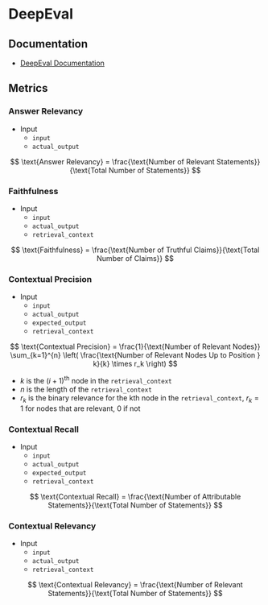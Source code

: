 # DeepEval

## Documentation
- [DeepEval Documentation](https://docs.confident-ai.com/docs/metrics-introduction)

## Metrics

### Answer Relevancy
- Input
    - `input`
    - `actual_output`

$$
\text{Answer Relevancy} = \frac{\text{Number of Relevant Statements}}{\text{Total Number of Statements}}
$$

### Faithfulness
- Input
    - `input`
    - `actual_output`
    - `retrieval_context`

$$
\text{Faithfulness} = \frac{\text{Number of Truthful Claims}}{\text{Total Number of Claims}}
$$

### Contextual Precision
- Input
    - `input`
    - `actual_output`
    - `expected_output`
    - `retrieval_context`

$$
\text{Contextual Precision} = \frac{1}{\text{Number of Relevant Nodes}} \sum_{k=1}^{n} \left( \frac{\text{Number of Relevant Nodes Up to Position } k}{k} \times r_k \right)
$$

- $k$ is the $(i+1)^{\text{th}}$ node in the `retrieval_context`
- $n$ is the length of the `retrieval_context`
- $r_k$ is the binary relevance for the kth node in the `retrieval_context`, $r_k = 1$ for nodes that are relevant, $0$ if not

### Contextual Recall
- Input
    - `input`
    - `actual_output`
    - `expected_output`
    - `retrieval_context`

$$
\text{Contextual Recall} = \frac{\text{Number of Attributable Statements}}{\text{Total Number of Statements}}
$$

### Contextual Relevancy
- Input
    - `input`
    - `actual_output`
    - `retrieval_context`

$$
\text{Contextual Relevancy} = \frac{\text{Number of Relevant Statements}}{\text{Total Number of Statements}}
$$